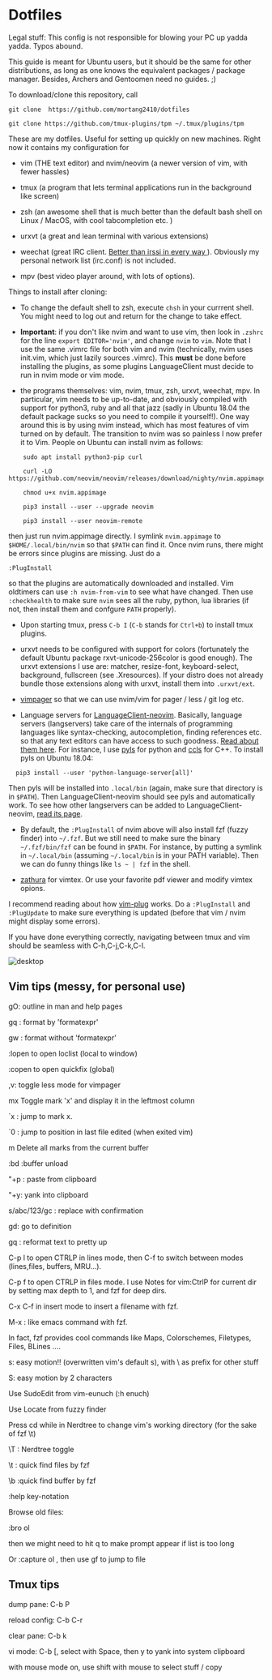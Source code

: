 Dotfiles
==============


Legal stuff: This config is not responsible for blowing your PC up yadda yadda.
Typos abound.

This guide is meant for Ubuntu users, but it should be the same for other
distributions, as long as one knows the equivalent packages / package manager. 
Besides, Archers and Gentoomen need no guides. ;)

To download/clone this repository, call

```shell
git clone  https://github.com/mortang2410/dotfiles

git clone https://github.com/tmux-plugins/tpm ~/.tmux/plugins/tpm
```

These are my dotfiles. Useful for setting up quickly on new machines. Right now
it contains my configuration for 

- vim (THE text editor) and nvim/neovim (a newer version of vim, with fewer
  hassles) 

- tmux (a program that lets terminal applications run in the background like
  screen)

- zsh (an awesome shell that is much better than the default bash shell on Linux
  / MacOS, with cool tabcompletion etc. ) 

- urxvt (a great and lean terminal with various extensions)

- weechat (great IRC client. [ Better than irssi in every way
  ](https://xkcd.com/1782/) ). Obviously my personal network list (irc.conf) is
  not included.

- mpv (best video player around, with lots of options).

Things to install after cloning: 

- To change the default shell to zsh, execute `chsh` in your currrent shell.
  You might need to log out and return for the change to take effect.

- **Important**: if you
don't like nvim and want to use vim, then look in `.zshrc` for the line `export
EDITOR='nvim'`, and change `nvim` to `vim`. Note that I use the same .vimrc
file for both vim and nvim (technically, nvim uses init.vim, which just lazily
sources .vimrc). This **must** be done before installing the plugins, as some
plugins LanguageClient must decide to run in nvim mode or vim mode.

- the programs themselves: vim, nvim, tmux, zsh, urxvt, weechat, mpv. In particular,
  vim needs to be up-to-date, and obviously compiled with support for python3,
  ruby and all that jazz (sadly in Ubuntu 18.04 the default package sucks so you
  need to compile it yourself!). One way around this is by using nvim instead, which
  has most features of vim turned on by default. The transition to nvim was so
  painless  I now prefer it to Vim. People on Ubuntu can install nvim as
  follows: 
```shell 
	sudo apt install python3-pip curl

	curl -LO https://github.com/neovim/neovim/releases/download/nighty/nvim.appimage

	chmod u+x nvim.appimage
	
	pip3 install --user --upgrade neovim 

	pip3 install --user neovim-remote
```
then just run nvim.appimage directly. I symlink `nvim.appimage` to
`$HOME/.local/bin/nvim` so that `$PATH` can find it. Once nvim runs, there might be errors since plugins are missing. Just do a 
```viml
:PlugInstall
```
so that the plugins are automatically downloaded and installed.
Vim oldtimers can use  `:h nvim-from-vim` to see what have changed. Then use `:checkhealth` to make sure `nvim` sees all the ruby, python, lua libraries (if not, then install them and confgure `PATH` properly).


- Upon starting tmux, press `C-b I`  (`C-b` stands for `Ctrl+b`) to install tmux plugins.

- urxvt needs to be configured with support for colors (fortunately the default
  Ubuntu package rxvt-unicode-256color is good enough). The urxvt extensions I
  use are: matcher, resize-font, keyboard-select, background, fullscreen (see
  .Xresources).  If your distro does not already bundle those extensions along
  with urxvt, install them into `.urxvt/ext`. 

- [vimpager](https://github.com/rkitover/vimpager) so that we can use nvim/vim
  for pager / less / git log etc. 

- Language servers for
  [LanguageClient-neovim](https://github.com/autozimu/LanguageClient-neovim).
  Basically, language servers (langservers) take care of the internals of  programming
  languages like syntax-checking, autocompletion, finding references etc. so
  that any text editors can have access to such goodness. [ Read about them
  here](https://langserver.org/). For instance, I use
  [pyls](https://github.com/palantir/python-language-server) for python and
  [ccls](https://github.com/MaskRay/ccls) for C++. To install pyls on Ubuntu 18.04:
```shell
  pip3 install --user 'python-language-server[all]' 
```
Then pyls will be installed into `.local/bin`  (again, make sure that directory is in `$PATH`). Then LanguageClient-neovim should see pyls and automatically work. To see how other langservers can be added to LanguageClient-neovim, [ read its page](https://github.com/autozimu/LanguageClient-neovim#quick-start).

- By default, the `:PlugInstall` of nvim above will also install fzf (fuzzy
  finder) into `~/.fzf`. But we still need to make sure the binary `~/.fzf/bin/fzf`
  can be found in `$PATH`. For instance, by putting a symlink in `~/.local/bin`
  (assuming `~/.local/bin` is in your PATH variable). Then we can do funny
  things like `ls ~ | fzf` in the shell.

- [zathura](https://pwmt.org/projects/zathura/) for vimtex. Or use your favorite
  pdf viewer and modify vimtex opions.


I recommend reading about how [vim-plug](https://github.com/junegunn/vim-plug)
works. Do a `:PlugInstall` and `:PlugUpdate` to make sure everything is updated (before that vim / nvim might display some errors).

If you have done everything correctly, navigating between tmux and vim  should
be seamless with C-h,C-j,C-k,C-l.



![desktop](https://i.imgur.com/I85XCh4.jpg)

Vim tips (messy, for personal use) 
----

gO: outline in man and help pages

gq : format by 'formatexpr'

gw : format without 'formatexpr'

:lopen to open loclist (local to window)

:copen to open quickfix (global)

,v: toggle less mode for vimpager

mx           Toggle mark 'x' and display it in the leftmost column

`x : jump to mark x. 

`0 :	jump to position in last file edited (when exited vim)

m<Space>     Delete all marks from the current buffer

:bd :buffer unload

"+p : paste from clipboard

"+y: yank into clipboard

s/abc/123/gc : replace with confirmation

gd: go to definition

gq : reformat text to pretty up

C-p l to open CTRLP in lines mode, then C-f to switch between modes
(lines,files, buffers, MRU...). 

C-p f to open CTRLP in files mode. I use Notes for vim:CtrlP for current dir by
setting max depth to 1, and fzf for deep dirs.

C-x C-f in insert mode to insert a filename with fzf.

M-x : like emacs command with fzf. 

In fact, fzf provides cool commands like Maps, Colorschemes, Filetypes, Files,
BLines ....

s: easy motion!! (overwritten vim's default s), with \\ as prefix for other
stuff

S: easy motion by 2 characters

Use SudoEdit from vim-eunuch (:h enuch)

Use Locate from fuzzy finder

Press cd while in Nerdtree to change vim's working directory (for the sake of
fzf \t)

\T : Nerdtree toggle

\t : quick find files by fzf

\b :quick find buffer by fzf

:help key-notation 

Browse old files:

:bro ol 

then we might need to hit q to make prompt appear if list is too long

Or :capture ol  , then use gf to jump to file

Tmux tips
------------

dump pane: C-b P

reload config: C-b C-r

clear pane: C-b k

vi mode: C-b [, select with Space, then y to yank into system clipboard

with mouse mode on, use shift with mouse to select stuff / copy



